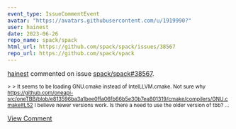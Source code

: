 ```yaml
---
event_type: IssueCommentEvent
avatar: "https://avatars.githubusercontent.com/u/1919990?"
user: hainest
date: 2023-06-26
repo_name: spack/spack
html_url: https://github.com/spack/spack/issues/38567
repo_url: https://github.com/spack/spack
---
```


<a href='https://github.com/hainest' target='_blank'>hainest</a> commented on issue <a href='https://github.com/spack/spack/issues/38567' target='_blank'>spack/spack#38567</a>.

<small>> > It seems to be loading GNU.cmake instead of IntelLLVM.cmake. Not sure why https://github.com/oneapi-src/oneTBB/blob/e813596ba3a1bee0ffa06fb66b5e30b7ea801319/cmake/compilers/GNU.cmake#L52 I believe newer versions work. Is there a need to use the older version of tbb?...</small>

<a href='https://github.com/spack/spack/issues/38567' target='_blank'>View Comment</a>